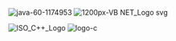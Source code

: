 ![java-60-1174953](https://user-images.githubusercontent.com/83002941/115836180-cbd63580-a434-11eb-8088-466e266fa111.jpg)       ![1200px-VB NET_Logo svg](https://user-images.githubusercontent.com/83002941/115836550-3dae7f00-a435-11eb-8e7d-296dc29a84cb.jpg)



![ISO_C++_Logo](https://user-images.githubusercontent.com/83002941/115836820-8fefa000-a435-11eb-8bce-e4d38d897b3a.jpg)                ![logo-c](https://user-images.githubusercontent.com/83002941/115836905-a39b0680-a435-11eb-8e3a-9d93e368be78.jpg)




